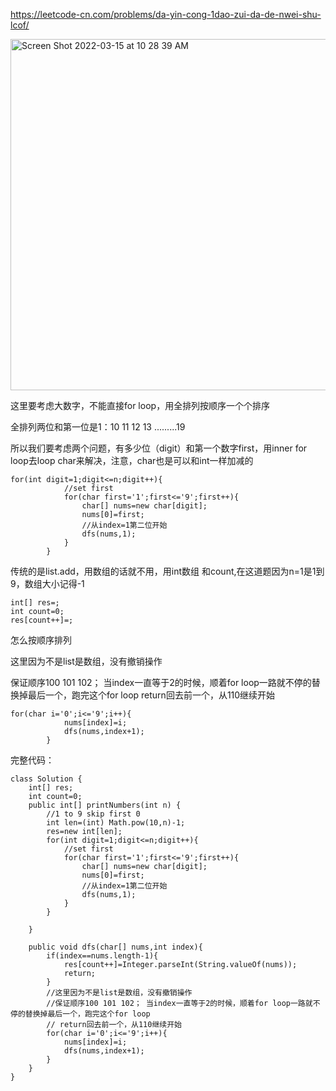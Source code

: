 https://leetcode-cn.com/problems/da-yin-cong-1dao-zui-da-de-nwei-shu-lcof/


<img width="562" alt="Screen Shot 2022-03-15 at 10 28 39 AM" src="https://user-images.githubusercontent.com/59748598/158436487-3bbf7e85-f55b-4f36-b7fd-98a87858ee6e.png">

这里要考虑大数字，不能直接for loop，用全排列按顺序一个个排序

全排列两位和第一位是1：10 11 12 13 .........19

所以我们要考虑两个问题，有多少位（digit）和第一个数字first，用inner for loop去loop char来解决，注意，char也是可以和int一样加减的

```` 
for(int digit=1;digit<=n;digit++){
            //set first
            for(char first='1';first<='9';first++){
                char[] nums=new char[digit];
                nums[0]=first;
                //从index=1第二位开始
                dfs(nums,1);
            }
        }
````

传统的是list.add，用数组的话就不用，用int数组 和count,在这道题因为n=1是1到9，数组大小记得-1
```` 
int[] res=;
int count=0;
res[count++]=;
````
怎么按顺序排列

这里因为不是list是数组，没有撤销操作

保证顺序100 101 102； 当index一直等于2的时候，顺着for loop一路就不停的替换掉最后一个，跑完这个for loop return回去前一个，从110继续开始
```` 
for(char i='0';i<='9';i++){
            nums[index]=i;
            dfs(nums,index+1);
        }
````

完整代码：
```` 
class Solution {
    int[] res;
    int count=0;
    public int[] printNumbers(int n) {
        //1 to 9 skip first 0
        int len=(int) Math.pow(10,n)-1; 
        res=new int[len];
        for(int digit=1;digit<=n;digit++){
            //set first
            for(char first='1';first<='9';first++){
                char[] nums=new char[digit];
                nums[0]=first;
                //从index=1第二位开始
                dfs(nums,1);
            }
        }

    }

    public void dfs(char[] nums,int index){
        if(index==nums.length-1){
            res[count++]=Integer.parseInt(String.valueOf(nums));
            return;
        }
        //这里因为不是list是数组，没有撤销操作
        //保证顺序100 101 102； 当index一直等于2的时候，顺着for loop一路就不停的替换掉最后一个，跑完这个for loop
        // return回去前一个，从110继续开始
        for(char i='0';i<='9';i++){
            nums[index]=i;
            dfs(nums,index+1);
        }
    }
}
````







